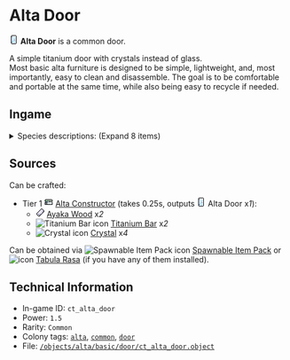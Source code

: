 # Alta Door

<img src="https://raw.githubusercontent.com/Ceterai/Enternia/main/objects/alta/basic/door/icon.png" alt="Alta Door icon" loading="lazy" width="auto" height="16px"/> **Alta Door** is a common door.

A simple titanium door with crystals instead of glass.  
Most basic alta furniture is designed to be simple, lightweight, and, most importantly, easy to clean and disassemble. The goal is to be comfortable and portable at the same time, while also being easy to recycle if needed.

## Ingame

<details markdown="1"><summary>Species descriptions: (Expand 8 items)</summary>

- Alta: A basic see-through door to cancel out all the noises on the other side!
- Apex: This door is rather secure.
- Avian: Very sturdy for a basic door.
- Floran: Floran hide behind door. Jump out. Ssstab!
- Glitch: Approving. A useful door.
- Human: A sturdy titanium door.
- Hylotl: A robust titanium door.
- Novakid: Now this is a sturdy lookin' door!

</details>

## Sources

Can be crafted:

- Tier 1 ![ ](https://raw.githubusercontent.com/Ceterai/Enternia/main/objects/alta/crafting/constructor/icon1.png) [Alta Constructor](https://ceterai.github.io/MyEnternia/Wiki/AltaConstructor) (takes 0.25s, outputs <img src="https://raw.githubusercontent.com/Ceterai/Enternia/main/objects/alta/basic/door/icon.png" alt="Alta Door icon" loading="lazy" width="auto" height="16px"/> Alta Door x*1*):
  - <img src="https://raw.githubusercontent.com/Ceterai/Enternia/main/items/generic/crafting/ct_ayaka_wood.png" alt="Ayaka Wood icon" loading="lazy" width="auto" height="16px"/> [Ayaka Wood](https://ceterai.github.io/MyEnternia/Wiki/AyakaWood) x*2*
  - <img src="https://starbounder.org/mediawiki/images/9/94/Titanium_Bar.png" alt="Titanium Bar icon" loading="lazy" width="14px" height="13px"/> [Titanium Bar](https://starbounder.org/Titanium_Bar) x*2*
  - <img src="https://starbounder.org/mediawiki/images/3/31/Crystal.png" alt="Crystal icon" loading="lazy" width="12px" height="16px"/> [Crystal](https://starbounder.org/Crystal) x*4*

Can be obtained via <img src="https://raw.githubusercontent.com/Silverfeelin/Starbound-SpawnableItemPack/master/interface/sip/iconSmall.png" alt="Spawnable Item Pack icon" width="18" height="14"/> [Spawnable Item Pack](https://steamcommunity.com/sharedfiles/filedetails/?id=733665104) or <img src="https://steamuserimages-a.akamaihd.net/ugc/263843960696222713/3EC9A7C005541F7D577EBCB8C5736B4EFC9973D6/" alt="icon" width="8" height="12"/> [Tabula Rasa](https://community.playstarbound.com/resources/the-tabula-rasa.3222/) (if you have any of them installed).

## Technical Information

- In-game ID: `ct_alta_door`
- Power: `1.5`
- Rarity: `Common`
- Colony tags: [`alta`](https://ceterai.github.io/MyEnternia/Wiki/Tags/Alta), [`common`](https://ceterai.github.io/MyEnternia/Wiki/Tags/Common), [`door`](https://ceterai.github.io/MyEnternia/Wiki/Tags/Door)
- File: [`/objects/alta/basic/door/ct_alta_door.object`](https://github.com/Ceterai/Enternia/blob/main/objects/alta/basic/door/ct_alta_door.object)

